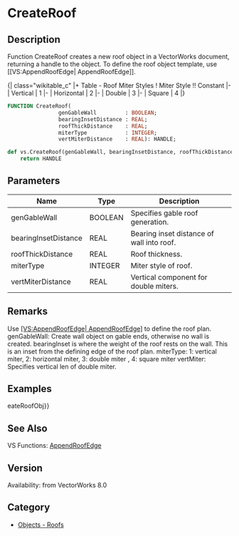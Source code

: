 # CreateRoof

## Description
Function CreateRoof creates a new roof object in a VectorWorks document, returning a handle to the object. To define the roof object template, use [[VS:AppendRoofEdge| AppendRoofEdge]].

{| class="wikitable_c"
|+ Table - Roof Miter Styles
! Miter Style !! Constant
|-
| Vertical
| 1
|-
| Horizontal
| 2
|-
| Double
| 3
|-
| Square
| 4
|}

```pascal
FUNCTION CreateRoof(
				genGableWall         : BOOLEAN;
				bearingInsetDistance : REAL;
				roofThickDistance    : REAL;
				miterType            : INTEGER;
				vertMiterDistance    : REAL): HANDLE;
```

```python
def vs.CreateRoof(genGableWall, bearingInsetDistance, roofThickDistance, miterType, vertMiterDistance):
    return HANDLE
```

## Parameters
|Name|Type|Description|
|---|---|---|
|genGableWall|BOOLEAN|Specifies gable roof generation.|
|bearingInsetDistance|REAL|Bearing inset distance of wall into roof.|
|roofThickDistance|REAL|Roof thickness.|
|miterType|INTEGER|Miter style of roof.|
|vertMiterDistance|REAL|Vertical component for double miters.|

## Remarks
Use [[VS:AppendRoofEdge| AppendRoofEdge]]() to define the roof plan.
genGableWall: Create wall object on gable ends, otherwise no wall is created.
bearingInset is where the weight of the roof rests on the wall.  This is an inset from the defining edge of the roof plan.
miterType:  1: vertical miter, 2: horizontal miter, 3: double miter , 4: square miter
vertMiter: Specifies vertical len of double miter.

## Examples
eateRoofObj}}

## See Also
VS Functions:
[AppendRoofEdge](AppendRoofEdge.md)

## Version
Availability: from VectorWorks 8.0

## Category
* [Objects - Roofs](../Categories/Objects%20-%20Roofs.md)

